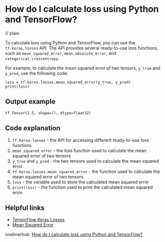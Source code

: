 # How do I calculate loss using Python and TensorFlow?
// plain

To calculate loss using Python and TensorFlow, you can use the `tf.keras.losses` API. The API provides several ready-to-use loss functions, such as `mean_squared_error`, `mean_absolute_error`, and `categorical_crossentropy`.

For example, to calculate the mean squared error of two tensors, `y_true` and `y_pred`, use the following code:
```
loss = tf.keras.losses.mean_squared_error(y_true, y_pred)
print(loss)
```
## Output example

```
tf.Tensor(2.5, shape=(), dtype=float32)
```

## Code explanation


1. `tf.keras.losses` - the API for accessing different ready-to-use loss functions
2. `mean_squared_error` - the loss function used to calculate the mean squared error of two tensors
3. `y_true` and `y_pred` - the two tensors used to calculate the mean squared error
4. `tf.keras.losses.mean_squared_error` - the function used to calculate the mean squared error of two tensors
5. `loss` - the variable used to store the calculated mean squared error
6. `print(loss)` - the function used to print the calculated mean squared error

## Helpful links

- [TensorFlow Keras Losses](https://www.tensorflow.org/api_docs/python/tf/keras/losses)
- [Mean Squared Error](https://en.wikipedia.org/wiki/Mean_squared_error)

onelinerhub: [How do I calculate loss using Python and TensorFlow?](https://onelinerhub.com/python-tensorflow/how-do-i-calculate-loss-using-python-and-tensorflow)